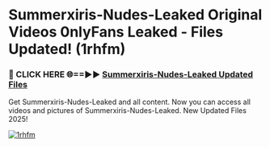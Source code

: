 # Summerxiris-Nudes-Leaked Original Videos 0nlyFans Leaked - Files Updated! (1rhfm)

<h3>🔴 CLICK HERE 🌐==►► <a href="https://tinyurl.com/yc6ubb5a" rel="nofollow">Summerxiris-Nudes-Leaked Updated Files</a></h3>

Get Summerxiris-Nudes-Leaked and all content. Now you can access all videos and pictures of Summerxiris-Nudes-Leaked. New Updated Files 2025!

[![1rhfm](https://i.imgur.com/7eu0CRL.gif)](https://tinyurl.com/yc6ubb5a)
